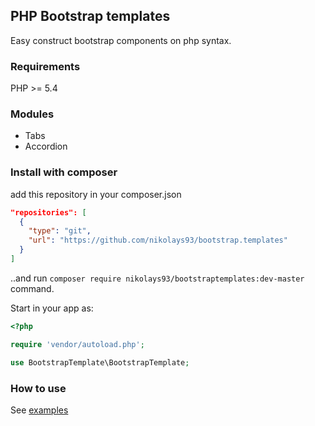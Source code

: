 ## PHP Bootstrap templates ##

Easy construct bootstrap components on php syntax.

### Requirements ###

PHP >= 5.4

### Modules ###

- Tabs
- Accordion

### Install with composer ###
add this repository in your composer.json
```json
"repositories": [
  {
    "type": "git",
    "url": "https://github.com/nikolays93/bootstrap.templates"
  }
]
```
..and run `composer require nikolays93/bootstraptemplates:dev-master` command.  

Start in your app as:
```php
<?php

require 'vendor/autoload.php';

use BootstrapTemplate\BootstrapTemplate;

```

### How to use ###

See [examples](https://github.com/nikolays93/bootstrap.templates/tree/master/example)

